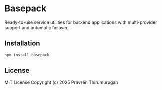 # Basepack

Ready-to-use service utilities for backend applications with multi-provider support and automatic failover.

## Installation

```bash
npm install basepack
```

## License

MIT License
Copyright (c) 2025 Praveen Thirumurugan
